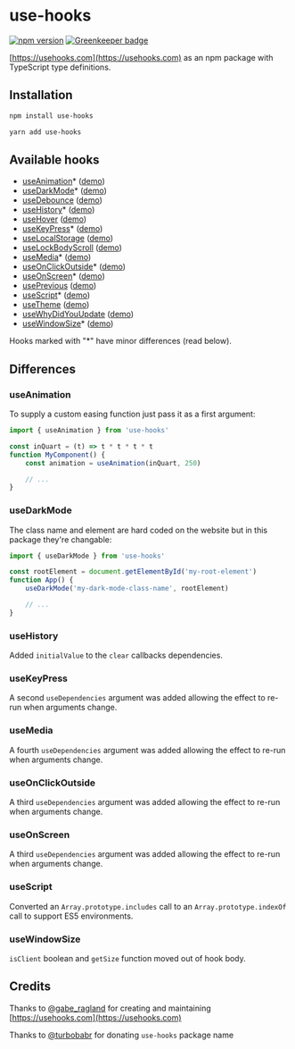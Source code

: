 # use-hooks

[![npm version](https://badge.fury.io/js/use-hooks.svg)](https://www.npmjs.com/package/use-hooks) [![Greenkeeper badge](https://badges.greenkeeper.io/dimitarnestorov/use-hooks.svg)](https://greenkeeper.io/)

[https://usehooks.com](https://usehooks.com) as an npm package with TypeScript type definitions.

## Installation

```sh
npm install use-hooks
```

```sh
yarn add use-hooks
```

## Available hooks
- [useAnimation](https://usehooks.com/useAnimation/)\* ([demo](https://codesandbox.io/s/7j04olj760))
- [useDarkMode](https://usehooks.com/useDarkMode/)\* ([demo](https://codesandbox.io/s/40m8ovpzr7))
- [useDebounce](https://usehooks.com/useDebounce/) ([demo](https://codesandbox.io/s/91lo30r4wo))
- [useHistory](https://usehooks.com/useHistory/)\* ([demo](https://codesandbox.io/s/5382vkz054))
- [useHover](https://usehooks.com/useHover/) ([demo](https://codesandbox.io/s/8lj6jpn3o9))
- [useKeyPress](https://usehooks.com/useKeyPress/)\* ([demo](https://codesandbox.io/s/jyml5p003))
- [useLocalStorage](https://usehooks.com/useLocalStorage/) ([demo](https://codesandbox.io/s/q3q2nn21j6))
- [useLockBodyScroll](https://usehooks.com/useLockBodyScroll/) ([demo](https://codesandbox.io/s/vq0wz0y87l))
- [useMedia](https://usehooks.com/useMedia/)\* ([demo](https://codesandbox.io/s/xlln407mz4))
- [useOnClickOutside](https://usehooks.com/useOnClickOutside/)\* ([demo](https://codesandbox.io/s/rrqrvy13yq))
- [useOnScreen](https://usehooks.com/useOnScreen/)\* ([demo](https://codesandbox.io/s/j21q4m6l85))
- [usePrevious](https://usehooks.com/usePrevious/) ([demo](https://codesandbox.io/s/34llmr78x1))
- [useScript](https://usehooks.com/useScript/)\* ([demo](https://codesandbox.io/s/k9lv484n4o))
- [useTheme](https://usehooks.com/useTheme/) ([demo](https://codesandbox.io/s/zy4l76ozm))
- [useWhyDidYouUpdate](https://usehooks.com/useWhyDidYouUpdate/) ([demo](https://codesandbox.io/s/kx0p932lpr))
- [useWindowSize](https://usehooks.com/useWindowSize/)\* ([demo](https://codesandbox.io/s/6j22r2y623))

Hooks marked with "\*" have minor differences (read below).

## Differences

### useAnimation

To supply a custom easing function just pass it as a first argument:

```javascript
import { useAnimation } from 'use-hooks'

const inQuart = (t) => t * t * t * t
function MyComponent() {
	const animation = useAnimation(inQuart, 250)

	// ...
}
```

### useDarkMode

The class name and element are hard coded on the website but in this package they're changable:

```javascript
import { useDarkMode } from 'use-hooks'

const rootElement = document.getElementById('my-root-element')
function App() {
	useDarkMode('my-dark-mode-class-name', rootElement)

	// ...
}
```

### useHistory

Added `initialValue` to the `clear` callbacks dependencies.

### useKeyPress

A second `useDependencies` argument was added allowing the effect to re-run when arguments change.

### useMedia

A fourth `useDependencies` argument was added allowing the effect to re-run when arguments change.

### useOnClickOutside

A third `useDependencies` argument was added allowing the effect to re-run when arguments change.

### useOnScreen

A third `useDependencies` argument was added allowing the effect to re-run when arguments change.

### useScript

Converted an `Array.prototype.includes` call to an `Array.prototype.indexOf` call to support ES5 environments.

### useWindowSize

`isClient` boolean and `getSize` function moved out of hook body.

## Credits
Thanks to [@gabe_ragland](https://twitter.com/gabe_ragland) for creating and maintaining [https://usehooks.com](https://usehooks.com)

Thanks to [@turbobabr](https://github.com/turbobabr) for donating `use-hooks` package name
